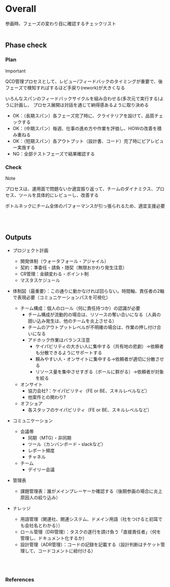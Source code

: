 # Overall
参画時、フェーズの変わり目に確認するチェックリスト
<br><br>

## Phase check
### Plan
> [!IMPORTANT] 
> QCD管理プロセスとして、レビュー/フィードバックのタイミングが重要で、後フェーズで検知すればするほど手戻り(rework)が大きくなる
>
> いろんなスパンのフィードバックサイクルを組み合わせる(多次元で実行する)ように計画し、
プロセス展開は対話を通じて納得感あるように取り決める
> 
> - OK：（長期スパン）各フェーズ完了時に、クライテリアを設けて、品質チェックする
> - OK：（中期スパン）毎週、仕事の進め方や作業を評価し、HOWの改善を積み重ねる
> - OK：（短期スパン）各アウトプット（設計書、コード）完了時にピアレビュー実施する
> - NG：全部テストフェーズで結果確認する

### Check
> [!NOTE] 
> プロセスは、運用面で問題ないか適宜振り返って、チームのダイナミクス、プロセス、ツールを具体的にレビューし、改善する
>
> ボトルネックにチーム全体のパフォーマンスが引っ張られるため、適宜支援必要

<br><br>

## Outputs
- プロジェクト計画
  - 開発体制（ウォータフォール・アジャイル）
  - 契約：準委任・請負・随契（無限おかわり発生注意）
  - CR管理：金額変わる・ポイント制
  - マスタスケジュール

- 体制図（最重要）：この通りに動かなければ回らない。時間軸、責任者の2軸で表現必要（コミュニケーションパスを可視化）
  - チーム構成：個人のロール（何に責任持つか）の認識が必要
    - チーム構成が流動的の場合は、リソースの奪い合いになる（人員の囲い込み発生は、他のチームを炎上させる）
    - チームのアウトプットレベルが不明確の場合は、作業の押し付け合いになる
    - アドホック作業はバランス注意
      - ケイパビリティの大きい人に集中する（共有地の悲劇）→依頼者も分散できるようにサポートする
      - 頼みやすい人・オンサイトに集中する→依頼者が適切に分散させる
      - リソース量を集中させすぎる（ボールに群がる）→依頼者が対象を絞る
  - オンサイト
    - 協力会社?：ケイパビリティ（FE or BE、スキルレベルなど）
    - 他案件との関わり?
  - オフショア
    - 各スタッフのケイパビリティ（FE or BE、スキルレベルなど）

- コミュニケーション
  - 会議帯
    - 同期（MTG）・非同期
    - ツール（カンバンボード・slackなど）
    - レポート頻度
    - チャネル
  - チーム
    - デイリー会議

- 管理表
  - 課題管理表：誰がメインプレーヤーか確認する（後期参画の場合に炎上原因人の絞り込み）

- ナレッジ
  - 用語管理（関連社、関連システム、ドメイン用語（社をつけると初耳でも会社名とわかる））
  - ロール管理（DRI管理）：タスクの遂行を請け負う「直接責任者」（何を管理し、ドキュメント化するか）
  - 設計管理（ADR管理）：コードの記録を記載する（設計判断はチケット管理して、コードコメントに紐付ける）

<br><br>
### References
